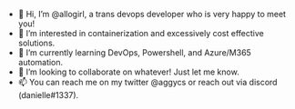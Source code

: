 - 👋 Hi, I’m @allogirl, a trans devops developer who is very happy to meet you!
- 👀 I’m interested in containerization and excessively cost effective solutions.
- 🌱 I’m currently learning DevOps, Powershell, and Azure/M365 automation.
- 💞️ I’m looking to collaborate on whatever! Just let me know.
- 📫 You can reach me on my twitter @aggycs or reach out via discord (danielle#1337).

<!---
allogirl/allogirl is a ✨ special ✨ repository because its `README.md` (this file) appears on your GitHub profile.
You can click the Preview link to take a look at your changes.
--->
